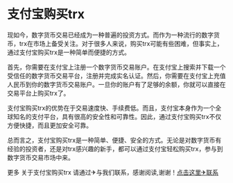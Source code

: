 # 支付宝购买trx

现如今，数字货币交易已经成为一种普遍的投资方式。而作为一种流行的数字货币，trx在市场上备受关注。对于很多人来说，购买trx可能有些困难，但事实上，通过支付宝购买trx是一种简单而便捷的方式。

首先，你需要在支付宝上注册一个数字货币交易账户。在支付宝上搜索并下载一个受信任的数字货币交易平台，注册并完成实名认证。然后，你需要在支付宝上充值人民币到你的数字货币交易账户。一旦你的账户有了足够的余额，你就可以直接在交易平台上购买trx了。

支付宝购买trx的优势在于交易速度快、手续费低。而且，支付宝本身作为一个全球知名的支付平台，具有很高的安全性和可靠性。因此，通过支付宝购买trx不仅方便快捷，而且更加安全可靠。

总而言之，支付宝购买trx是一种简单、便捷、安全的方式。无论是对数字货币有经验的投资者，还是对trx感兴趣的新手，都可以通过支付宝轻松购买trx，参与到数字货币交易市场中来。

更多 关于支付宝购买trx 请通过✈与我们联系，感谢阅读,谢谢！[点击这里✈联系](https://trx.tw)